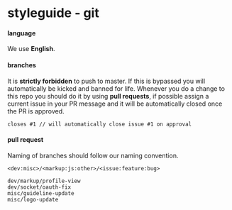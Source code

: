 # styleguide - git

#### language
We use **English**.

#### branches
It is **strictly forbidden** to push to master. If this is bypassed you will automatically be kicked and banned for life.
Whenever you do a change to this repo you should do it by using **pull requests**, if possible assign a current issue in your PR message and it will be automatically closed once the PR is approved.
```
closes #1 // will automatically close issue #1 on approval
```

#### pull request
Naming of branches should follow our naming convention.
```
<dev:misc>/<markup:js:other>/<issue:feature:bug>

dev/markup/profile-view
dev/socket/oauth-fix
misc/guideline-update
misc/logo-update
```
